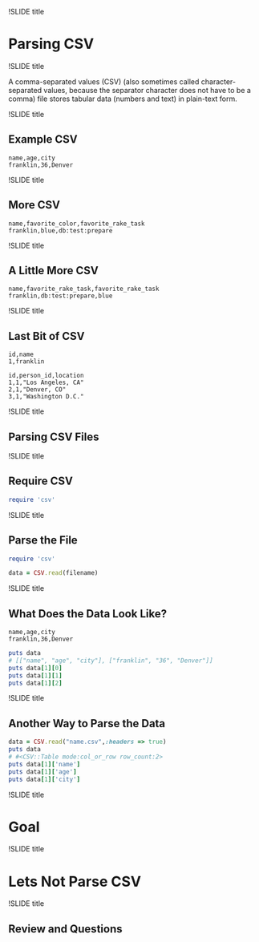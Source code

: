 !SLIDE title

# Parsing CSV

!SLIDE title

A comma-separated values (CSV) (also sometimes called character-separated values, because the separator character does not have to be a comma) file stores tabular data (numbers and text) in plain-text form.

!SLIDE title

## Example CSV

```
name,age,city
franklin,36,Denver
```

!SLIDE title

## More CSV

```
name,favorite_color,favorite_rake_task
franklin,blue,db:test:prepare
```

!SLIDE title

## A Little More CSV

```
name,favorite_rake_task,favorite_rake_task
franklin,db:test:prepare,blue
```

!SLIDE title

## Last Bit of CSV

```
id,name
1,franklin
```

```
id,person_id,location
1,1,"Los Angeles, CA"
2,1,"Denver, CO"
3,1,"Washington D.C."
```

!SLIDE title

## Parsing CSV Files

!SLIDE title

## Require CSV

```ruby
require 'csv'
```

!SLIDE title

## Parse the File

```ruby
require 'csv'

data = CSV.read(filename)
```

!SLIDE title

## What Does the Data Look Like?

```
name,age,city
franklin,36,Denver
```

```ruby
puts data
# [["name", "age", "city"], ["franklin", "36", "Denver"]]
puts data[1][0]
puts data[1][1]
puts data[1][2]
```

!SLIDE title

## Another Way to Parse the Data

```ruby
data = CSV.read("name.csv",:headers => true)
puts data
# #<CSV::Table mode:col_or_row row_count:2>
puts data[1]['name']
puts data[1]['age']
puts data[1]['city']
```

!SLIDE title

# Goal

!SLIDE title

# Lets Not Parse CSV

!SLIDE title

## Review and Questions